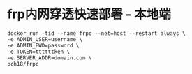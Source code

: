 # frp内网穿透快速部署 - 本地端


```
docker run -tid --name frpc --net=host --restart always \
-e ADMIN_USER=username \
-e ADMIN_PWD=password \
-e TOKEN=ttttttken \
-e SERVER_ADDR=domain.com \
pch18/frpc
```
